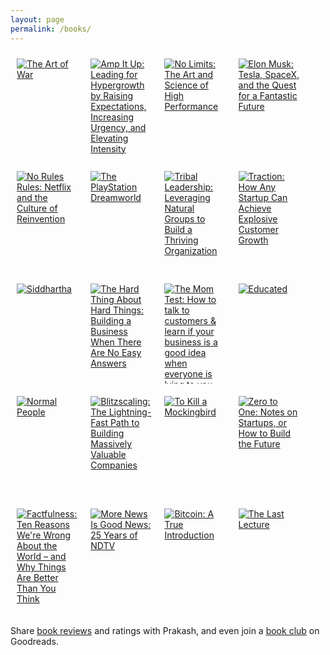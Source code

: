 ```yaml
---
layout: page
permalink: /books/
---
```

<style type="text/css" media="screen">
   .gr_grid_container {
   /* customize grid container div here. eg: width: 500px; */
   }
   .gr_grid_book_container {
   /* customize book cover container div here */
   float: left;
   width: 98px;
   height: 160px;
   padding: 0px 0px;
   overflow: hidden;
    margin: 2%;
   }
</style>
<div id="gr_grid_widget_1659774806">
   <!-- Show static html as a placeholder in case js is not enabled - javascript include will override this if things work -->
   <div class="gr_grid_container">
      <div class="gr_grid_book_container"><a title="The Art of War" rel="nofollow" href="https://www.goodreads.com/book/show/10534.The_Art_of_War"><img alt="The Art of War" border="0" src="https://i.gr-assets.com/images/S/compressed.photo.goodreads.com/books/1630683326l/10534._SX98_.jpg" /></a></div>
      <div class="gr_grid_book_container"><a title="Amp It Up: Leading for Hypergrowth by Raising Expectations, Increasing Urgency, and Elevating Intensity" rel="nofollow" href="https://www.goodreads.com/book/show/59383944-amp-it-up"><img alt="Amp It Up: Leading for Hypergrowth by Raising Expectations, Increasing Urgency, and Elevating Intensity" border="0" src="https://i.gr-assets.com/images/S/compressed.photo.goodreads.com/books/1642654744l/59383944._SX98_.jpg" /></a></div>
      <div class="gr_grid_book_container"><a title="No Limits: The Art and Science of High Performance" rel="nofollow" href="https://www.goodreads.com/book/show/50363045-no-limits"><img alt="No Limits: The Art and Science of High Performance" border="0" src="https://i.gr-assets.com/images/S/compressed.photo.goodreads.com/books/1578520887l/50363045._SX98_.jpg" /></a></div>
      <div class="gr_grid_book_container"><a title="Elon Musk: Tesla, SpaceX, and the Quest for a Fantastic Future" rel="nofollow" href="https://www.goodreads.com/book/show/25541028-elon-musk"><img alt="Elon Musk: Tesla, SpaceX, and the Quest for a Fantastic Future" border="0" src="https://i.gr-assets.com/images/S/compressed.photo.goodreads.com/books/1518291452l/25541028._SX98_.jpg" /></a></div>
      <div class="gr_grid_book_container"><a title="No Rules Rules: Netflix and the Culture of Reinvention" rel="nofollow" href="https://www.goodreads.com/book/show/49099937-no-rules-rules"><img alt="No Rules Rules: Netflix and the Culture of Reinvention" border="0" src="https://i.gr-assets.com/images/S/compressed.photo.goodreads.com/books/1595815356l/49099937._SX98_.jpg" /></a></div>
      <div class="gr_grid_book_container"><a title="The PlayStation Dreamworld" rel="nofollow" href="https://www.goodreads.com/book/show/35142358-the-playstation-dreamworld"><img alt="The PlayStation Dreamworld" border="0" src="https://i.gr-assets.com/images/S/compressed.photo.goodreads.com/books/1497317622l/35142358._SX98_.jpg" /></a></div>
      <div class="gr_grid_book_container"><a title="Tribal Leadership: Leveraging Natural Groups to Build a Thriving Organization" rel="nofollow" href="https://www.goodreads.com/book/show/2741559-tribal-leadership"><img alt="Tribal Leadership: Leveraging Natural Groups to Build a Thriving Organization" border="0" src="https://i.gr-assets.com/images/S/compressed.photo.goodreads.com/books/1541848630l/2741559._SX98_.jpg" /></a></div>
      <div class="gr_grid_book_container"><a title="Traction: How Any Startup Can Achieve Explosive Customer Growth" rel="nofollow" href="https://www.goodreads.com/book/show/25768015-traction"><img alt="Traction: How Any Startup Can Achieve Explosive Customer Growth" border="0" src="https://i.gr-assets.com/images/S/compressed.photo.goodreads.com/books/1438026169l/25768015._SX98_.jpg" /></a></div>
      <div class="gr_grid_book_container"><a title="Siddhartha" rel="nofollow" href="https://www.goodreads.com/book/show/52036.Siddhartha"><img alt="Siddhartha" border="0" src="https://i.gr-assets.com/images/S/compressed.photo.goodreads.com/books/1629378189l/52036._SY160_.jpg" /></a></div>
      <div class="gr_grid_book_container"><a title="The Hard Thing About Hard Things: Building a Business When There Are No Easy Answers" rel="nofollow" href="https://www.goodreads.com/book/show/18176747-the-hard-thing-about-hard-things"><img alt="The Hard Thing About Hard Things: Building a Business When There Are No Easy Answers" border="0" src="https://i.gr-assets.com/images/S/compressed.photo.goodreads.com/books/1386609333l/18176747._SX98_.jpg" /></a></div>
      <div class="gr_grid_book_container"><a title="The Mom Test: How to talk to customers & learn if your business is a good idea when everyone is lying to you" rel="nofollow" href="https://www.goodreads.com/book/show/18529000-the-mom-test"><img alt="The Mom Test: How to talk to customers & learn if your business is a good idea when everyone is lying to you" border="0" src="https://i.gr-assets.com/images/S/compressed.photo.goodreads.com/books/1379922414l/18529000._SX98_.jpg" /></a></div>
      <div class="gr_grid_book_container"><a title="Educated" rel="nofollow" href="https://www.goodreads.com/book/show/35133922-educated"><img alt="Educated" border="0" src="https://i.gr-assets.com/images/S/compressed.photo.goodreads.com/books/1506026635l/35133922._SX98_.jpg" /></a></div>
      <div class="gr_grid_book_container"><a title="Normal People" rel="nofollow" href="https://www.goodreads.com/book/show/37539457-normal-people"><img alt="Normal People" border="0" src="https://i.gr-assets.com/images/S/compressed.photo.goodreads.com/books/1535170371l/37539457._SX98_.jpg" /></a></div>
      <div class="gr_grid_book_container"><a title="Blitzscaling: The Lightning-Fast Path to Building Massively Valuable Companies" rel="nofollow" href="https://www.goodreads.com/book/show/38398157-blitzscaling"><img alt="Blitzscaling: The Lightning-Fast Path to Building Massively Valuable Companies" border="0" src="https://i.gr-assets.com/images/S/compressed.photo.goodreads.com/books/1535027594l/38398157._SX98_.jpg" /></a></div>
      <div class="gr_grid_book_container"><a title="To Kill a Mockingbird" rel="nofollow" href="https://www.goodreads.com/book/show/2657.To_Kill_a_Mockingbird"><img alt="To Kill a Mockingbird" border="0" src="https://i.gr-assets.com/images/S/compressed.photo.goodreads.com/books/1553383690l/2657._SX98_.jpg" /></a></div>
      <div class="gr_grid_book_container"><a title="Zero to One: Notes on Startups, or How to Build the Future" rel="nofollow" href="https://www.goodreads.com/book/show/18050143-zero-to-one"><img alt="Zero to One: Notes on Startups, or How to Build the Future" border="0" src="https://i.gr-assets.com/images/S/compressed.photo.goodreads.com/books/1630663027l/18050143._SX98_.jpg" /></a></div>
      <div class="gr_grid_book_container"><a title="Factfulness: Ten Reasons We're Wrong About the World – and Why Things Are Better Than You Think" rel="nofollow" href="https://www.goodreads.com/book/show/34890015-factfulness"><img alt="Factfulness: Ten Reasons We're Wrong About the World – and Why Things Are Better Than You Think" border="0" src="https://i.gr-assets.com/images/S/compressed.photo.goodreads.com/books/1544963815l/34890015._SX98_.jpg" /></a></div>
      <div class="gr_grid_book_container"><a title="More News Is Good News: 25 Years of NDTV" rel="nofollow" href="https://www.goodreads.com/book/show/31431150-more-news-is-good-news"><img alt="More News Is Good News: 25 Years of NDTV" border="0" src="https://i.gr-assets.com/images/S/compressed.photo.goodreads.com/books/1470987997l/31431150._SX98_.jpg" /></a></div>
      <div class="gr_grid_book_container"><a title="Bitcoin: A True Introduction" rel="nofollow" href="https://www.goodreads.com/book/show/42101282-bitcoin"><img alt="Bitcoin: A True Introduction" border="0" src="https://i.gr-assets.com/images/S/compressed.photo.goodreads.com/books/1538294504l/42101282._SX98_.jpg" /></a></div>
      <div class="gr_grid_book_container"><a title="The Last Lecture" rel="nofollow" href="https://www.goodreads.com/book/show/40611510-the-last-lecture"><img alt="The Last Lecture" border="0" src="https://i.gr-assets.com/images/S/compressed.photo.goodreads.com/books/1529682044l/40611510._SX98_.jpg" /></a></div>
      <br style="clear: both"/>
      <noscript><br/>Share <a rel="nofollow" href="/">book reviews</a> and ratings with Prakash, and even join a <a rel="nofollow" href="/group">book club</a> on Goodreads.</noscript>
   </div>
</div>
<script src="https://www.goodreads.com/review/grid_widget/55038242.My%20Bookshelf?cover_size=medium&hide_link=&hide_title=&num_books=200&order=d&shelf=read&sort=date_read&widget_id=1659774806" type="text/javascript" charset="utf-8"></script>